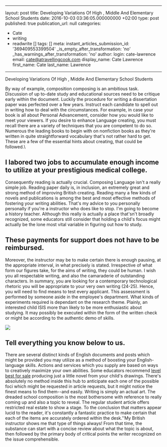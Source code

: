   - --
layout: post
title: Developing Variations Of High , Middle And Elementary School Students
date: 2016-10-03 03:36:05.000000000 +02:00
type: post
published: true
publication_url: null
categories:
  - Cate
  - writing
  - readwrite []
tags: []
meta:
  instant_articles_submission_id: '369409553399504'
  _is_empty_after_transformation: 'no'
  _has_warnings_after_transformation: 'no'
author:
  login: cate-lawrence
  email: cate@atravellingcook.com
  display_name: Cate Lawrence
  first_name: Cate
  last_name: Lawrence
---
Developing Variations Of High , Middle And Elementary School Students

By way of example, composition composing is an ambitious task.
Discussion of up to-date study and educational sources need to be
critique early within the document. Luckily the procedure for writing a
dissertation paper was perfected over a few years. Instruct each
candidate to spell out in writing how to deal with the circumstances.
For example, in case your book is all about Personal Advancement,
consider how you would like to meet your viewers. If you desire to
enhance Language creating, you must recall there are a variety of
techniques that you are competent to do so. Numerous the leading books
to begin with on nonfiction books as they're written in quite
straightforward vocabulary that's not rather hard to get. These are a
few of the essential hints about creating, that could be followed.\

I labored two jobs to accumulate enough income to utilize at your prestigious medical college.
----------------------------------------------------------------------------------------------

Consequently reading is actually crucial. Composing Language isn't a
really simple job. Reading paper daily is, in inclusion, an extremely
great and strong method of improving British creating. Reading many a
few kinds of novels and publications is among the best and most
effective methods of fostering your writing abilities. That's my advice
to you personally personally if you're a instructor who does like to
stop. I'm going to become a history teacher. Although this really is
actually a place that'sn't broadly recognized, some educators still
consider that holding a child's focus might actually be the lone most
vital variable in figuring out how to study.

These payments for support does not have to be reimbursed.
----------------------------------------------------------

Moreover, the instructor may be to make certain there is enough pausing,
at the appropriate interval, in what precisely is stated. Irrespective
of what form our figures take, for the aims of writing, they could be
human. I wish you all respectable writing, and also the camaraderie of
outstanding characters. In summary, you are looking for a contemporary
technological rhetoric you will be appropriate to your very own writing
(24-25). Hence, you will need to find means to test every applicant.
This assessment is performed by someone aside in the employee's
department. What kinds of experiments required is dependant on the
research theme. Plainly, an interested child ISIS more than likely to be
more enthusiastic about studying. It may possibly be executed within the
form of the written check or might be according to the authentic demo of
skills.

![](rw-import/genesis_ecp_wide.jpg)

Tell everything you know below to us.
-------------------------------------

There are several distinct kinds of English documents and posts which
might be provided you may utilize as a method of boosting your
English-language skills. Actions and services which you supply are based
on ways to creatively maximize your own abilities. Some educators
recommend [level best for sale](http://topessaysforsale.com/) producing
just a little novel from your child's drawings. There's absolutely no
method inside this hub to anticipate each one of the possible foci which
might be requested in article requests, but it might notice the finest
means to find them--and easily. Writing is simply an actual art. The
dreaded school composition is the most bothersome with reference to
really coming up and also a topic to reveal. The regular student article
offers restricted real estate to show a stage. To the conclusion that
matters appear lucid to the reader, it's constantly a fantastic practice
to make certain that each of the items are accurately ordered within the
desk.''My British instructor shows me that type of things always! From
that time, the substance can start with a concise review about what the
topic is about, then followed by the primary body of critical points the
writer recognized on the issue comprehensible.
